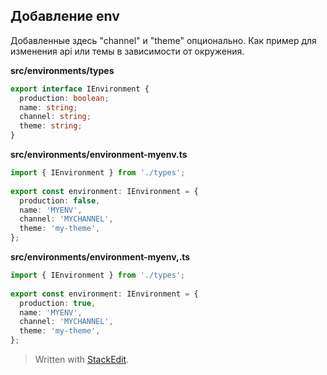 
## Добавление env
Добавленные здесь "channel" и "theme" опционально. Как пример для изменения api или темы в зависимости от окружения.

**src/environments/types**
```ts
export interface IEnvironment {  
  production: boolean;  
  name: string;  
  channel: string;  
  theme: string;  
}
```
**src/environments/environment-myenv.ts**
```ts
import { IEnvironment } from './types';  
  
export const environment: IEnvironment = {  
  production: false,  
  name: 'MYENV',  
  channel: 'MYCHANNEL',  
  theme: 'my-theme', 
};
```
**src/environments/environment-myenv,.ts**
```ts
import { IEnvironment } from './types';  
  
export const environment: IEnvironment = {  
  production: true,  
  name: 'MYENV',  
  channel: 'MYCHANNEL',  
  theme: 'my-theme', 
};
```
> Written with [StackEdit](https://stackedit.io/).
<!--stackedit_data:
eyJoaXN0b3J5IjpbMTk4ODgyNjg2MV19
-->